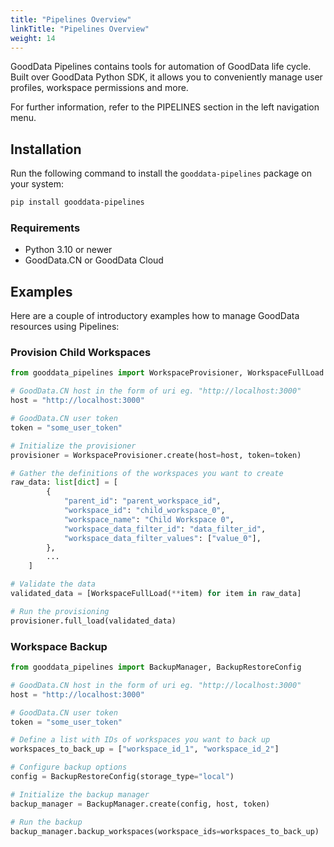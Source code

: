 ```yaml
---
title: "Pipelines Overview"
linkTitle: "Pipelines Overview"
weight: 14
---
```


GoodData Pipelines contains tools for automation of GoodData life cycle. Built over GoodData Python SDK, it allows you to conveniently manage user profiles, workspace permissions and more.

For further information, refer to the PIPELINES section in the left navigation menu.

## Installation


Run the following command to install the ``gooddata-pipelines`` package on your system:

```bash
pip install gooddata-pipelines
```

### Requirements

- Python 3.10 or newer
- GoodData.CN or GoodData Cloud



## Examples
Here are a couple of introductory examples how to manage GoodData resources using Pipelines:

### Provision Child Workspaces
```python
from gooddata_pipelines import WorkspaceProvisioner, WorkspaceFullLoad

# GoodData.CN host in the form of uri eg. "http://localhost:3000"
host = "http://localhost:3000"

# GoodData.CN user token
token = "some_user_token"

# Initialize the provisioner
provisioner = WorkspaceProvisioner.create(host=host, token=token)

# Gather the definitions of the workspaces you want to create
raw_data: list[dict] = [
        {
            "parent_id": "parent_workspace_id",
            "workspace_id": "child_workspace_0",
            "workspace_name": "Child Workspace 0",
            "workspace_data_filter_id": "data_filter_id",
            "workspace_data_filter_values": ["value_0"],
        },
        ...
    ]

# Validate the data
validated_data = [WorkspaceFullLoad(**item) for item in raw_data]

# Run the provisioning
provisioner.full_load(validated_data)
```

### Workspace Backup
```python
from gooddata_pipelines import BackupManager, BackupRestoreConfig

# GoodData.CN host in the form of uri eg. "http://localhost:3000"
host = "http://localhost:3000"

# GoodData.CN user token
token = "some_user_token"

# Define a list with IDs of workspaces you want to back up
workspaces_to_back_up = ["workspace_id_1", "workspace_id_2"]

# Configure backup options
config = BackupRestoreConfig(storage_type="local")

# Initialize the backup manager
backup_manager = BackupManager.create(config, host, token)

# Run the backup
backup_manager.backup_workspaces(workspace_ids=workspaces_to_back_up)

```
